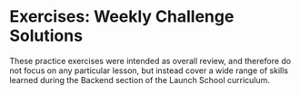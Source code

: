 # Exercises: Weekly Challenge Solutions

These practice exercises were intended as overall review, and therefore do not focus on any particular lesson, but instead cover a wide range of skills learned during the Backend section of the Launch School curriculum.
